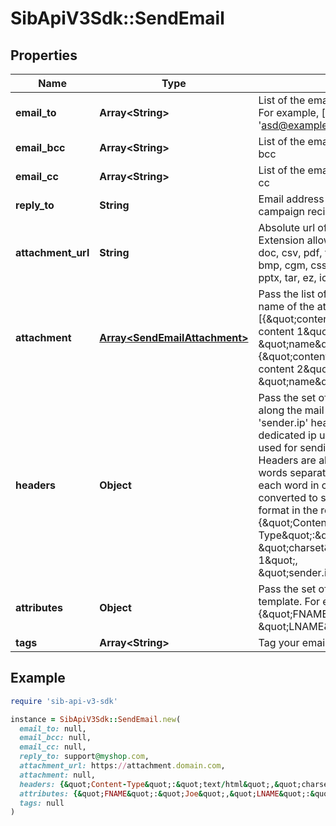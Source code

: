 # SibApiV3Sdk::SendEmail

## Properties

| Name | Type | Description | Notes |
| ---- | ---- | ----------- | ----- |
| **email_to** | **Array&lt;String&gt;** | List of the email addresses of the recipients. For example, [&#39;abc@example.com&#39;, &#39;asd@example.com&#39;]. |  |
| **email_bcc** | **Array&lt;String&gt;** | List of the email addresses of the recipients in bcc | [optional] |
| **email_cc** | **Array&lt;String&gt;** | List of the email addresses of the recipients in cc | [optional] |
| **reply_to** | **String** | Email address which shall be used by campaign recipients to reply back | [optional] |
| **attachment_url** | **String** | Absolute url of the attachment (no local file). Extension allowed: xlsx, xls, ods, docx, docm, doc, csv, pdf, txt, gif, jpg, jpeg, png, tif, tiff, rtf, bmp, cgm, css, shtml, html, htm, zip, xml, ppt, pptx, tar, ez, ics, mobi, msg, pub and eps | [optional] |
| **attachment** | [**Array&lt;SendEmailAttachment&gt;**](SendEmailAttachment.md) | Pass the list of content (base64 encoded) and name of the attachment. For example, [{\&quot;content\&quot;:\&quot;base64 encoded content 1\&quot;, \&quot;name\&quot;:\&quot;attcahment1\&quot;}, {\&quot;content\&quot;:\&quot;base64 encoded content 2\&quot;, \&quot;name\&quot;:\&quot;attcahment2\&quot;}]. | [optional] |
| **headers** | **Object** | Pass the set of headers that shall be sent along the mail headers in the original email. &#39;sender.ip&#39; header can be set (only for dedicated ip users) to mention the IP to be used for sending transactional emails. Headers are allowed in &#x60;This-Case-Only&#x60; (i.e. words separated by hyphen with first letter of each word in capital letter), they will be converted to such case styling if not in this format in the request payload. For example, {\&quot;Content-Type\&quot;:\&quot;text/html\&quot;, \&quot;charset\&quot;:\&quot;iso-8859-1\&quot;, \&quot;sender.ip\&quot;:\&quot;1.2.3.4\&quot;} | [optional] |
| **attributes** | **Object** | Pass the set of attributes to customize the template. For example, {\&quot;FNAME\&quot;:\&quot;Joe\&quot;, \&quot;LNAME\&quot;:\&quot;Doe\&quot;} | [optional] |
| **tags** | **Array&lt;String&gt;** | Tag your emails to find them more easily | [optional] |

## Example

```ruby
require 'sib-api-v3-sdk'

instance = SibApiV3Sdk::SendEmail.new(
  email_to: null,
  email_bcc: null,
  email_cc: null,
  reply_to: support@myshop.com,
  attachment_url: https://attachment.domain.com,
  attachment: null,
  headers: {&quot;Content-Type&quot;:&quot;text/html&quot;,&quot;charset&quot;:&quot;iso-8859-1&quot;,&quot;sender.ip&quot;:&quot;1.2.3.4&quot;},
  attributes: {&quot;FNAME&quot;:&quot;Joe&quot;,&quot;LNAME&quot;:&quot;Doe&quot;},
  tags: null
)
```

